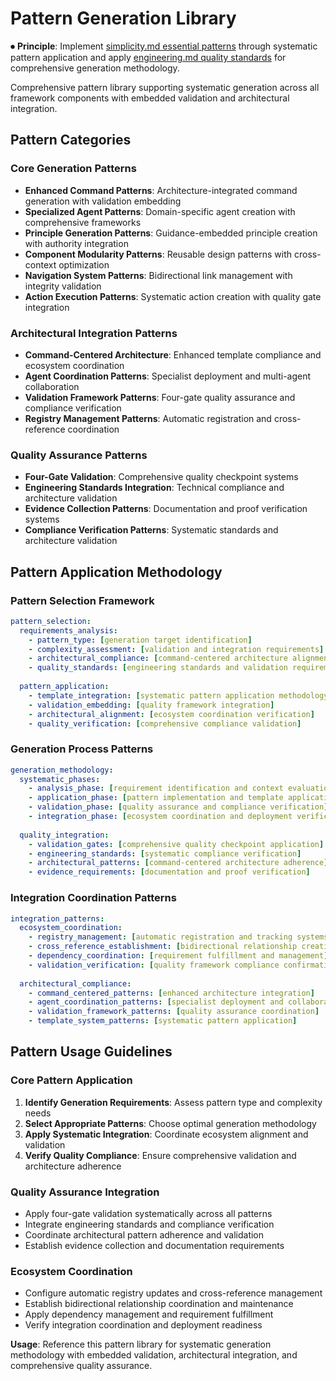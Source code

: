 # Pattern Generation Library

⏺ **Principle**: Implement [simplicity.md essential patterns](../../principles/simplicity.md) through systematic pattern application and apply [engineering.md quality standards](../../principles/engineering.md) for comprehensive generation methodology.

Comprehensive pattern library supporting systematic generation across all framework components with embedded validation and architectural integration.

## Pattern Categories

### Core Generation Patterns
- **Enhanced Command Patterns**: Architecture-integrated command generation with validation embedding
- **Specialized Agent Patterns**: Domain-specific agent creation with comprehensive frameworks
- **Principle Generation Patterns**: Guidance-embedded principle creation with authority integration
- **Component Modularity Patterns**: Reusable design patterns with cross-context optimization
- **Navigation System Patterns**: Bidirectional link management with integrity validation
- **Action Execution Patterns**: Systematic action creation with quality gate integration

### Architectural Integration Patterns
- **Command-Centered Architecture**: Enhanced template compliance and ecosystem coordination
- **Agent Coordination Patterns**: Specialist deployment and multi-agent collaboration
- **Validation Framework Patterns**: Four-gate quality assurance and compliance verification
- **Registry Management Patterns**: Automatic registration and cross-reference coordination

### Quality Assurance Patterns
- **Four-Gate Validation**: Comprehensive quality checkpoint systems
- **Engineering Standards Integration**: Technical compliance and architecture validation
- **Evidence Collection Patterns**: Documentation and proof verification systems
- **Compliance Verification Patterns**: Systematic standards and architecture validation

## Pattern Application Methodology

### Pattern Selection Framework
```yaml
pattern_selection:
  requirements_analysis:
    - pattern_type: [generation target identification]
    - complexity_assessment: [validation and integration requirements]
    - architectural_compliance: [command-centered architecture alignment]
    - quality_standards: [engineering standards and validation requirements]
  
  pattern_application:
    - template_integration: [systematic pattern application methodology]
    - validation_embedding: [quality framework integration]
    - architectural_alignment: [ecosystem coordination verification]
    - quality_verification: [comprehensive compliance validation]
```

### Generation Process Patterns
```yaml
generation_methodology:
  systematic_phases:
    - analysis_phase: [requirement identification and context evaluation]
    - application_phase: [pattern implementation and template application]
    - validation_phase: [quality assurance and compliance verification]
    - integration_phase: [ecosystem coordination and deployment verification]
  
  quality_integration:
    - validation_gates: [comprehensive quality checkpoint application]
    - engineering_standards: [systematic compliance verification]
    - architectural_patterns: [command-centered architecture adherence]
    - evidence_requirements: [documentation and proof verification]
```

### Integration Coordination Patterns
```yaml
integration_patterns:
  ecosystem_coordination:
    - registry_management: [automatic registration and tracking systems]
    - cross_reference_establishment: [bidirectional relationship creation]
    - dependency_coordination: [requirement fulfillment and management]
    - validation_verification: [quality framework compliance confirmation]
  
  architectural_compliance:
    - command_centered_patterns: [enhanced architecture integration]
    - agent_coordination_patterns: [specialist deployment and collaboration]
    - validation_framework_patterns: [quality assurance coordination]
    - template_system_patterns: [systematic pattern application]
```

## Pattern Usage Guidelines

### Core Pattern Application
1. **Identify Generation Requirements**: Assess pattern type and complexity needs
2. **Select Appropriate Patterns**: Choose optimal generation methodology
3. **Apply Systematic Integration**: Coordinate ecosystem alignment and validation
4. **Verify Quality Compliance**: Ensure comprehensive validation and architecture adherence

### Quality Assurance Integration
- Apply four-gate validation systematically across all patterns
- Integrate engineering standards and compliance verification
- Coordinate architectural pattern adherence and validation
- Establish evidence collection and documentation requirements

### Ecosystem Coordination
- Configure automatic registry updates and cross-reference management
- Establish bidirectional relationship coordination and maintenance
- Apply dependency management and requirement fulfillment
- Verify integration coordination and deployment readiness

**Usage**: Reference this pattern library for systematic generation methodology with embedded validation, architectural integration, and comprehensive quality assurance.